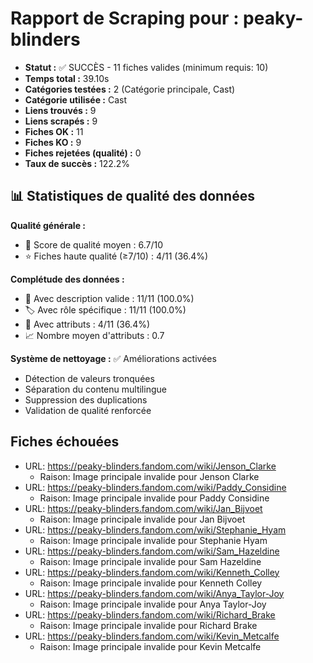# Rapport de Scraping pour : peaky-blinders
- **Statut :** ✅ SUCCÈS - 11 fiches valides (minimum requis: 10)
- **Temps total :** 39.10s
- **Catégories testées :** 2 (Catégorie principale, Cast)
- **Catégorie utilisée :** Cast
- **Liens trouvés :** 9
- **Liens scrapés :** 9
- **Fiches OK :** 11
- **Fiches KO :** 9
- **Fiches rejetées (qualité) :** 0
- **Taux de succès :** 122.2%

## 📊 Statistiques de qualité des données

**Qualité générale :**
- 🎯 Score de qualité moyen : 6.7/10
- ⭐ Fiches haute qualité (≥7/10) : 4/11 (36.4%)

**Complétude des données :**
- 📝 Avec description valide : 11/11 (100.0%)
- 🏷️ Avec rôle spécifique : 11/11 (100.0%)
- 🔖 Avec attributs : 4/11 (36.4%)
- 📈 Nombre moyen d'attributs : 0.7

**Système de nettoyage :** ✅ Améliorations activées
- Détection de valeurs tronquées
- Séparation du contenu multilingue  
- Suppression des duplications
- Validation de qualité renforcée

## Fiches échouées
- URL: https://peaky-blinders.fandom.com/wiki/Jenson_Clarke
  - Raison: Image principale invalide pour Jenson Clarke
- URL: https://peaky-blinders.fandom.com/wiki/Paddy_Considine
  - Raison: Image principale invalide pour Paddy Considine
- URL: https://peaky-blinders.fandom.com/wiki/Jan_Bijvoet
  - Raison: Image principale invalide pour Jan Bijvoet
- URL: https://peaky-blinders.fandom.com/wiki/Stephanie_Hyam
  - Raison: Image principale invalide pour Stephanie Hyam
- URL: https://peaky-blinders.fandom.com/wiki/Sam_Hazeldine
  - Raison: Image principale invalide pour Sam Hazeldine
- URL: https://peaky-blinders.fandom.com/wiki/Kenneth_Colley
  - Raison: Image principale invalide pour Kenneth Colley
- URL: https://peaky-blinders.fandom.com/wiki/Anya_Taylor-Joy
  - Raison: Image principale invalide pour Anya Taylor-Joy
- URL: https://peaky-blinders.fandom.com/wiki/Richard_Brake
  - Raison: Image principale invalide pour Richard Brake
- URL: https://peaky-blinders.fandom.com/wiki/Kevin_Metcalfe
  - Raison: Image principale invalide pour Kevin Metcalfe

